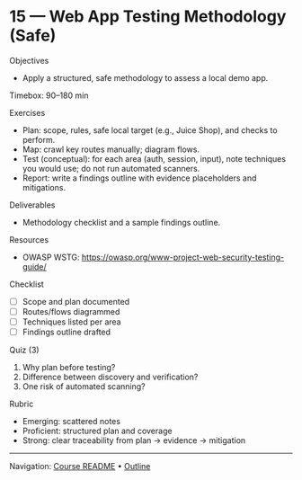 # 15 — Web App Testing Methodology (Safe)

Objectives
- Apply a structured, safe methodology to assess a local demo app.

Timebox: 90–180 min

Exercises
- Plan: scope, rules, safe local target (e.g., Juice Shop), and checks to perform.
- Map: crawl key routes manually; diagram flows.
- Test (conceptual): for each area (auth, session, input), note techniques you would use; do not run automated scanners.
- Report: write a findings outline with evidence placeholders and mitigations.

Deliverables
- Methodology checklist and a sample findings outline.

Resources
- OWASP WSTG: https://owasp.org/www-project-web-security-testing-guide/

Checklist
- [ ] Scope and plan documented
- [ ] Routes/flows diagrammed
- [ ] Techniques listed per area
- [ ] Findings outline drafted

Quiz (3)
1) Why plan before testing?
2) Difference between discovery and verification?
3) One risk of automated scanning?

Rubric
- Emerging: scattered notes
- Proficient: structured plan and coverage
- Strong: clear traceability from plan → evidence → mitigation

---
Navigation: [Course README](../../README.md) • [Outline](../../docs/outline.md)